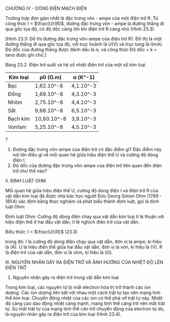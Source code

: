 CHƯƠNG IV - DÒNG ĐIỆN MẠCH ĐIỆN

Trường hợp đơn giản nhất là đặc trưng vôn - ampe của một điện trở R. Từ công thức I = $\frac{U}{R}$, đường đặc trưng vôn - ampe là đường thẳng đi qua gốc tọa độ, có độ dốc càng lớn khi điện trở R càng nhỏ (Hình 23.3).

[Hình 23.3: Đồ thị đường đặc trưng vôn-ampe của điện trở R1. Đồ thị là một đường thẳng đi qua gốc tọa độ, với trục hoành là U(V) và trục tung là I(mA). Độ dốc của đường thẳng được đánh dấu là α, và công thức Độ dốc = k = tanα được ghi chú.]

Bảng 23.2. Điện trở suất và hệ số nhiệt điện trở của một số kim loại

Kim loại | ρ0 (Ω.m) | α (K^-1)
---------|----------|----------
Bạc      | 1,62.10^-8 | 4,1.10^-3
Đồng     | 1,69.10^-8 | 4,3.10^-3
Nhôm     | 2,75.10^-8 | 4,4.10^-3
Sắt      | 9,68.10^-8 | 6,5.10^-3
Bạch kim | 10,60.10^-8 | 3,9.10^-3
Vonfam   | 5,25.10^-8 | 4,5.10^-3

?
1. Đường đặc trưng vôn-ampe của điện trở có đặc điểm gì? Đặc điểm này nói lên điều gì về mối quan hệ giữa hiệu điện thế U và cường độ dòng điện I.
2. Độ dốc của đường đặc trưng vôn-ampe của điện trở liên quan đến điện trở như thế nào?

II. ĐỊNH LUẬT OHM

Mối quan hệ giữa hiệu điện thế U, cường độ dòng điện I và điện trở R của vật dẫn kim loại đã được nhà bác học người Đức Georg Simon Ohm (1789 - 1854) xác định bằng thực nghiệm và phát biểu thành định luật, gọi là định luật Ohm:

Định luật Ohm: Cường độ dòng điện chạy qua vật dẫn kim loại tỉ lệ thuận với hiệu điện thế ở hai đầu vật dẫn, tỉ lệ nghịch điện trở của vật dẫn.

Biểu thức: I = $\frac{U}{R}$ (23.3)

trong đó: I là cường độ dòng điện chạy qua vật dẫn, đơn vị là ampe, kí hiệu là (A).
          U là hiệu điện thế giữa hai đầu vật dẫn, đơn vị là vôn, kí hiệu là (V).
          R là điện trở của vật dẫn, đơn vị là ohm, kí hiệu là (Ω).

III. NGUYÊN NHÂN GÂY RA ĐIỆN TRỞ VÀ ẢNH HƯỞNG CỦA NHIỆT ĐỘ LÊN ĐIỆN TRỞ

1. Nguyên nhân gây ra điện trở trong vật dẫn kim loại

Trong kim loại, các nguyên tử bị mất electron hóa trị trở thành các ion dương. Các ion dương liên kết với nhau một cách trật tự tạo nên mạng tinh thể kim loại. Chuyển động nhiệt của các ion có thể phá vỡ trật tự này. Nhiệt độ càng cao dao động nhiệt càng mạnh, mạng tinh thể càng trở nên mất trật tự. Sự mất trật tự của mạng tinh thể cản trở chuyển động của electron tự do, là nguyên nhân gây ra điện trở của kim loại (Hình 23.4).